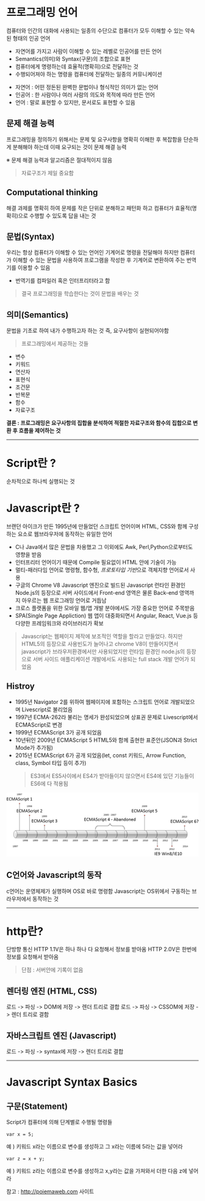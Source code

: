 # 프로그래밍 언어
컴퓨터와 인간의 대화에 사용되는 일종의 수단으로 컴퓨터가 모두 이해할 수 있는 약속된 형태의 인공 언어

- 자연어를 가지고 사람이 이해할 수 있는 레벨로 인공어를 만든 언어
- Semantics(의미)와 Syntax(구문)의 조합으로 표현
- 컴퓨터에게 명령하는데 효율적(명확히)으로 전달하는 것
- 수행되어져야 하는 명령을 컴퓨터에 전달하는 일종의 커뮤니케이션

* 자연어 : 어떤 정돈된 완벽한 문법이나 형식적인 의미가 없는 언어
* 인공어 : 한 사람이나 여러 사람의 의도와 목적에 따라 만든 언어
* 언어 : 말로 표현할 수 있지만, 문서로도 표현할 수 있음

## 문제 해결 능력
프로그래밍을 정의하기 위해서는 문제 및 요구사항을 명확히 이해한 후 복잡함을 단순하게 분해해야 하는데 이때 요구되는 것이 문제 해결 능력

※ 문제 해결 능력과 알고리즘은 절대적이지 않음
   > 자료구조가 제일 중요함
## Computational thinking
해결 과제를 명확히 하여 문제를 작은 단위로 분해하고 패턴화 하고 컴퓨터가 효율적(명확히)으로 수행할 수 있도록 답을 내는 것

## 문법(Syntax)
우리는 항상 컴퓨터가 이해할 수 있는 언어인 기계어로 명령을 전달해야 하지만 컴퓨터가 이해할 수 있는 문법을 사용하여 프로그램을 작성한 후 기계어로 변환하여 주는 번역기를 이용할 수 있음
- 번역기를 컴파일러 혹은 인터프리터라고 함
> 결국 프로그래밍을 학습한다는 것이 문법을 배우는 것

## 의미(Semantics)
문법을 기초로 하여 내가 수행하고자 하는 것 즉, 요구사항이 실현되어야함
> 프로그래밍에서 제공하는 것들
  - 변수
  - 키워드
  - 연산자
  - 표현식
  - 조건문
  - 반복문
  - 함수
  - 자료구조

**결론 : 프로그래밍은 요구사항의 집합을 분석하여 적절한 자료구조와 함수의 집합으로 변환 후 흐름을 제어하는 것**

---

# Script란 ?
순차적으로 하나씩 실행되는 것

# Javascript란 ?
브랜던 아이크가 만든 1995년에 만들었던 스크립트 언어이며 HTML, CSS와 함께 구성하는 요소로 웹브라우저에 동작하는 유일한 언어
- C나 Java에서 많은 문법을 차용했고 그 이외에도 Awk, Perl,Python으로부터도 영향을 받음
- 인터프리터 언어이기 때문에 Compile 필요없이 HTML 안에 기술이 가능
- 멀티-패러다임 언어로 명령형, 함수형, *프로토타입 기반*으로 객체지향 언어로서 사용
- 구글의 Chrome V8 Javascript 엔진으로 빌드된 Javascript 런타인 환경인 Node.js의 등장으로 서버 사이드에서 Front-end 영역은 물론 Back-end 영역까지 아우르는 웹 프로그래밍 언어로 거듭남
- 크로스 플랫폼을 위한 모바일 웹/앱 개발 분야에서도 가장 중요한 언어로 주목받음
- SPA(Single Page Appliction) 웹 앱이 대중화되면서 Angular, React, Vue.js 등 다양한 프레임워크와 라이브러리가 확보

> Javascript는 웹페이지 제작에 보조적인 역할을 할라고 만들었다. 하지만 HTML5의 등장으로 사용빈도가 늘어나고 chrome V8이 만들어지면서 javascript가 브라우저환경에서만 사용되었지만 런타임 환경인 node.js의 등장으로 서버 사이드 애플리케이션 개발에서도 사용되는 full stack 개발 언어가 되었음

## Histroy
- 1995년 Navigator 2를 위하여 웹페이지에 포함하는 스크립트 언어로 개발되었으며 Livescript로 불리었음
- 1997년 ECMA-262라 불리는 명세가 완성되었으며 상표권 문제로 Livescript에서 ECMAScript로 변경
- 1999년 ECMAScript 3가 공개 되었음
- 10년뒤인 2009년 ECMAScript 5 HTML5와 함께 출현한 표준안(JSON과 Strict Mode가 추가됨)
- 2015년 ECMAScript 6가 공개 되었음(let, const 키워드, Arrow Function, class, Symbol 타입 등이 추가)
  > ES3에서 ES5사이에서 ES4가 받아들이지 않으면서 ES4에 있던 기능들이 ES6에 다 적용됨

![ecmascript의 역사](ecmascript-history.png)

## C언어와 Javascript의 동작
c언어는 운영체제가 실행하며 OS로 바로 명령함
Javascript는 OS위에서 구동하는 브라우저에서 동작하는 것

---

# http란?
단방향 통신
HTTP 1.1V은 하나 하나 다 요청해서 정보를 받아옴
HTTP 2.0V은 한번에 정보를 요청해서 받아옴
> 단점 : 서버안에 기록이 없음

## 렌더링 엔진 (HTML, CSS)
로드 -> 파싱 -> DOM에 저장 -> 렌더 트리로 결합
로드 -> 파싱 -> CSSOM에 저장 -> 렌더 트리로 결함

## 자바스크립트 엔진 (Javascript)
로드 -> 파싱 -> syntax에 저장 -> 렌더 트리로 결합

---

# Javascript Syntax Basics
## 구문(Statement)
Script가 컴퓨터에 의해 단계별로 수행될 명령들

	var x = 5;
    
예 ) 키워드 x라는 이름으로 변수를 생성하고 그 x라는 이름에 5라는 값을 넣어라

	var z = x + y;
    
예 ) 키워드 z라는 이름으로 변수를 생성하고 x,y라는 값을 가져와서 더한 다음 z에 넣어라

참고 : http://poiemaweb.com 사이트
